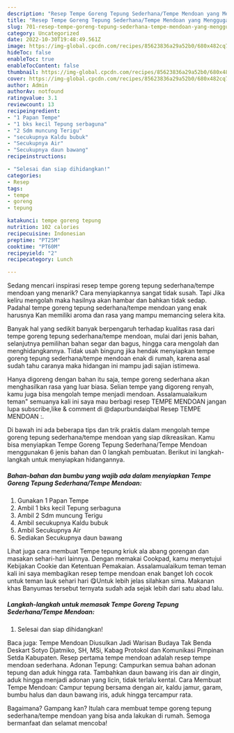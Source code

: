```yaml
---
description: "Resep Tempe Goreng Tepung Sederhana/Tempe Mendoan yang Menggugah Selera, Buat Buka Puasa Enak Banget"
title: "Resep Tempe Goreng Tepung Sederhana/Tempe Mendoan yang Menggugah Selera, Buat Buka Puasa Enak Banget"
slug: 701-resep-tempe-goreng-tepung-sederhana-tempe-mendoan-yang-menggugah-selera-buat-buka-puasa-enak-banget
category: Uncategorized
date: 2022-10-30T19:48:49.561Z
image: https://img-global.cpcdn.com/recipes/85623836a29a52b0/680x482cq70/tempe-goreng-tepung-sederhanatempe-mendoan-foto-resep-utama.jpg
hideToc: false
enableToc: true
enableTocContent: false
thumbnail: https://img-global.cpcdn.com/recipes/85623836a29a52b0/680x482cq70/tempe-goreng-tepung-sederhanatempe-mendoan-foto-resep-utama.jpg
cover: https://img-global.cpcdn.com/recipes/85623836a29a52b0/680x482cq70/tempe-goreng-tepung-sederhanatempe-mendoan-foto-resep-utama.jpg
author: Admin
authorAv: notfound
ratingvalue: 3.1
reviewcount: 13
recipeingredient:
- "1 Papan Tempe"
- "1 bks kecil Tepung serbaguna"
- "2 Sdm muncung Terigu"
- "secukupnya Kaldu bubuk"
- "Secukupnya Air"
- "Secukupnya daun bawang"
recipeinstructions:

- "Selesai dan siap dihidangkan!"
categories:
- Resep
tags:
- tempe
- goreng
- tepung

katakunci: tempe goreng tepung 
nutrition: 102 calories
recipecuisine: Indonesian
preptime: "PT25M"
cooktime: "PT60M"
recipeyield: "2"
recipecategory: Lunch

---
```



Sedang mencari inspirasi resep tempe goreng tepung sederhana/tempe mendoan yang menarik? Cara menyiapkannya sangat tidak susah. Tapi Jika keliru mengolah maka hasilnya akan hambar dan bahkan tidak sedap. Padahal tempe goreng tepung sederhana/tempe mendoan yang enak harusnya Kan memiliki aroma dan rasa yang mampu memancing selera kita.


Banyak hal yang sedikit banyak berpengaruh terhadap kualitas rasa dari tempe goreng tepung sederhana/tempe mendoan, mulai dari jenis bahan, selanjutnya pemilihan bahan segar dan bagus, hingga cara mengolah dan menghidangkannya. Tidak usah bingung jika hendak menyiapkan tempe goreng tepung sederhana/tempe mendoan enak di rumah, karena asal sudah tahu caranya maka hidangan ini mampu jadi sajian istimewa.

Hanya digoreng dengan bahan itu saja, tempe goreng sederhana akan menghasilkan rasa yang luar biasa. Selian tempe yang digoreng renyah, kamu juga bisa mengolah tempe menjadi mendoan. Assalamualaikum teman&#34; semuanya kali ini saya mau berbagi resep TEMPE MENDOAN jangan lupa subscribe,like &amp; comment di @dapurbundaiqbal Resep TEMPE MENDOAN :.


Di bawah ini ada beberapa tips dan trik praktis dalam mengolah tempe goreng tepung sederhana/tempe mendoan yang siap dikreasikan. Kamu bisa menyiapkan Tempe Goreng Tepung Sederhana/Tempe Mendoan menggunakan 6 jenis bahan dan 0 langkah pembuatan. Berikut ini langkah-langkah untuk menyiapkan hidangannya.

<!--inarticleads1-->

##### Bahan-bahan dan bumbu yang wajib ada dalam menyiapkan Tempe Goreng Tepung Sederhana/Tempe Mendoan:

1. Gunakan 1 Papan Tempe
1. Ambil 1 bks kecil Tepung serbaguna
1. Ambil 2 Sdm muncung Terigu
1. Ambil secukupnya Kaldu bubuk
1. Ambil Secukupnya Air
1. Sediakan Secukupnya daun bawang


Lihat juga cara membuat Tempe tepung kriuk ala abang gorengan dan masakan sehari-hari lainnya. Dengan memakai Cookpad, kamu menyetujui Kebijakan Cookie dan Ketentuan Pemakaian. Assalamualaikum teman teman kali ini saya membagikan resep tempe mendoan enak banget loh cocok untuk teman lauk sehari hari 😋Untuk lebih jelas silahkan sima. Makanan khas Banyumas tersebut ternyata sudah ada sejak lebih dari satu abad lalu. 

<!--inarticleads2-->

##### Langkah-langkah untuk memasak Tempe Goreng Tepung Sederhana/Tempe Mendoan:


1. Selesai dan siap dihidangkan!

Baca juga: Tempe Mendoan Diusulkan Jadi Warisan Budaya Tak Benda Deskart Sotyo Djatmiko, SH, MSi, Kabag Protokol dan Komunikasi Pimpinan Setda Kabupaten. Resep pertama tempe mendoan adalah resep tempe mendoan sederhana. Adonan Tepung: Campurkan semua bahan adonan tepung dan aduk hingga rata. Tambahkan daun bawang iris dan air dingin, aduk hingga menjadi adonan yang licin, tidak terlalu kental. Cara Membuat Tempe Mendoan: Campur tepung bersama dengan air, kaldu jamur, garam, bumbu halus dan daun bawang iris, aduk hingga tercampur rata. 

Bagaimana? Gampang kan? Itulah cara membuat tempe goreng tepung sederhana/tempe mendoan yang bisa anda lakukan di rumah. Semoga bermanfaat dan selamat mencoba!
